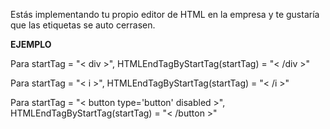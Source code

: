 Estás implementando tu propio editor de HTML en la empresa y te gustaría que las etiquetas se auto cerrasen.

**EJEMPLO**

Para startTag = "< div >", HTMLEndTagByStartTag(startTag) = "< /div >"

Para startTag = "< i >", HTMLEndTagByStartTag(startTag) = "< /i >"

Para startTag = "< button type='button' disabled >", HTMLEndTagByStartTag(startTag) = "< /button >"
